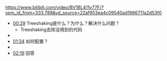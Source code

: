 https://www.bilibili.com/video/BV1BL411v77F/?spm_id_from=333.788&vd_source=22af953ea4c09540ad1966711a2d53f0

- [00:29](https://www.bilibili.com/video/BV1BL411v77F/?t=29.847932#t=29.85) Treeshaking是什么？为什么？解决什么问题？
	- Treeshaking去除没用到的代码
- 
- [01:34](https://www.bilibili.com/video/BV1BL411v77F/?t=94.967309#t=01:34.97) 如何配置？
- 
- [02:19](https://www.bilibili.com/video/BV1BL411v77F/?t=139.701527#t=02:19.70) 回答